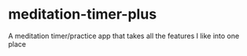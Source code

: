 # meditation-timer-plus
A meditation timer/practice app that takes all the features I like into one place
